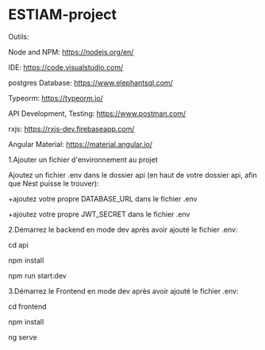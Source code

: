 # ESTIAM-project
Outils:

Node and NPM: https://nodejs.org/en/

IDE: https://code.visualstudio.com/

postgres Database: https://www.elephantsql.com/

Typeorm: https://typeorm.io/

API Development, Testing: https://www.postman.com/

rxjs: https://rxjs-dev.firebaseapp.com/

Angular Material: https://material.angular.io/

1.Ajouter un fichier d'environnement au projet

Ajoutez un fichier .env dans le dossier api (en haut de votre dossier api, afin que Nest puisse le trouver):

+ajoutez votre propre DATABASE_URL dans le fichier .env

+ajoutez votre propre JWT_SECRET dans le fichier .env

2.Démarrez le backend en mode dev après avoir ajouté le fichier .env:

cd api 

npm install 

npm run start:dev 

3.Démarrez le Frontend en mode dev après avoir ajouté le fichier .env:

cd frontend

npm install

ng serve



